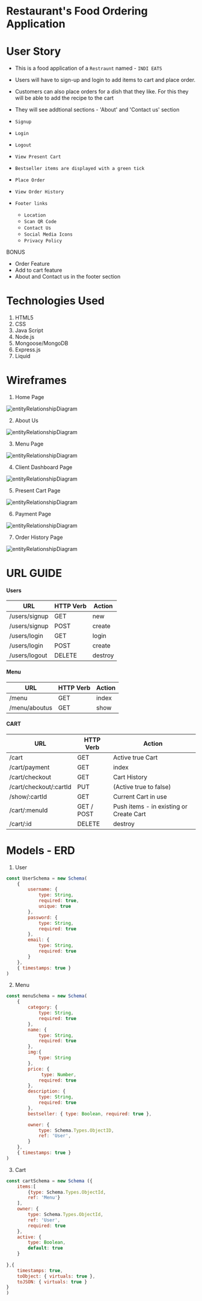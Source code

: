 # Restaurant's Food Ordering Application

# User Story
- This is a food application of a `Restraunt` named - `INDI EATS`
- Users will have to sign-up and login to add items to cart and place order.
- Customers can also place orders for a dish that they like. For this they will be able to add the recipe to the cart
- They will see addtional sections - 'About' and 'Contact us' section

- `Signup`
- `Login`
- `Logout`

- `View Present Cart`
- `Bestseller items are displayed with a green tick`

- `Place Order`
- `View Order History`

- `Footer links`
    - `Location`
    - `Scan QR Code`
    - `Contact Us`
    - `Social Media Icons`
    - `Privacy Policy`


BONUS
- Order Feature
- Add to cart feature
- About and Contact us in the footer section

# Technologies Used

1. HTML5
2. CSS
3. Java Script
4. Node.js
5. Mongoose/MongoDB
6. Express.js
7. Liquid

# Wireframes

1. Home Page

![entityRelationshipDiagram](images/homeScreen.png)

2. About Us

![entityRelationshipDiagram](images/aboutUs.png)

3. Menu Page

![entityRelationshipDiagram](images/menuScreen.png)

4. Client Dashboard Page

![entityRelationshipDiagram](images/clientDashboard.png)

5. Present Cart Page

![entityRelationshipDiagram](images/cartScreen.png)

6. Payment Page

![entityRelationshipDiagram](images/paymentScreen.png)

7. Order History Page

![entityRelationshipDiagram](images/orderHistory.png)



# URL GUIDE

#### Users

| **URL**          | **HTTP Verb**|**Action**|
|------------------|--------------|----------|
| /users/signup    | GET         | new  
| /users/signup    | POST         | create  
| /users/login     | GET         | login       
| /users/login     | POST         | create       
| /users/logout    | DELETE       | destroy   

#### Menu

| **URL**            | **HTTP Verb**|**Action**|
|--------------------|--------------|----------|
| /menu              | GET          | index    |
| /menu/aboutus      | GET          | show     |


#### CART

| **URL**                | **HTTP Verb**|**Action**                              |
|------------------------|--------------|----------------------------------------|
| /cart                  | GET          | Active true Cart  
| /cart/payment          | GET          | index      
| /cart/checkout         | GET          | Cart History  
| /cart/checkout/:cartId | PUT          | (Active true to false)
| /show/:cartId          | GET          | Current Cart in use    
| /cart/:menuId          | GET / POST   | Push items - in existing or Create Cart  
| /cart/:id      | DELETE       | destroy  



# Models - ERD

1. User

```.js
const UserSchema = new Schema(
	{
		username: { 
			type: String, 
			required: true, 
			unique: true 
		},
		password: { 
			type: String, 
			required: true 
		},
		email: {
			type: String, 
			required: true 
		}
	},
	{ timestamps: true }
)

```
2. Menu 

```.js
const menuSchema = new Schema(
	{
		category: { 
			type: String, 
			required: true 
		},
		name: { 
			type: String, 
			required: true 
		},
		img:{
        	type: String
    	},
        price: {
			 type: Number,
			required: true 
		},
		description: { 
			type: String, 
			required: true 
		},
		bestseller: { type: Boolean, required: true },

		owner: {
			type: Schema.Types.ObjectID,
			ref: 'User',
		}
	},
	{ timestamps: true }
)

```

3. Cart 

```.js
const cartSchema = new Schema ({
    items:[
        {type: Schema.Types.ObjectId,
        ref: 'Menu'} 
    ],
    owner: {
        type: Schema.Types.ObjectId,
        ref: 'User',
        required: true
    },
    active: {
        type: Boolean,
        default: true
    }
    
},{
    timestamps: true,
    toObject: { virtuals: true },
    toJSON: { virtuals: true }
}
)

```
